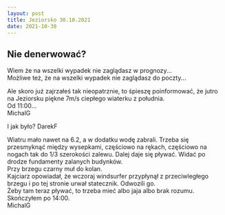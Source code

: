 ```yaml
---
layout: post
title: Jeziorsko 30.10.2021
date: 2021-10-30
---
```


## Nie denerwować?  

Wiem że na wszelki wypadek nie zaglądasz w prognozy...  
Możliwe też, że na wszelki wypadek nie zaglądasz do poczty...  
  
Ale skoro już zajrzałeś tak nieopatrznie, to śpieszę poinformować, że
jutro na Jeziorsku piękne 7m/s ciepłego wiaterku z południa.  
Od 11:00...  
MichalG  

I jak było?
DarekF

Wiatru mało nawet na 6.2, a w dodatku wodę zabrali. Trzeba się przesmyknąć
między wysepkami, częściowo na rękach, częściowo na nogach tak do 1/3
szerokości zalewu. Dalej daje się pływać. Widać po drodze fundamenty
zalanych budynków.  
Przy brzegu czarny muł do kolan.  
Kajciarz opowiadał, że wczoraj windsurfer przypłynął z przeciwległego brzegu
i po tej stronie urwał statecznik. Odwozili go.  
Żeby tam teraz pływać, to trzeba mieć albo jaja albo brak rozumu.  
Skończyłem po 14:00.  
MichalG  